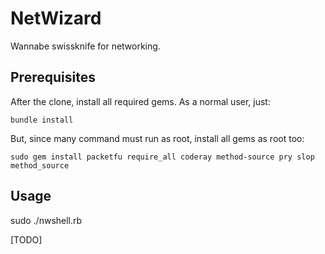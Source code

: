 # NetWizard

Wannabe swissknife for networking.

## Prerequisites

After the clone, install all required gems.
As a normal user, just:

```
bundle install
```

But, since many command must run as root, install all gems as root too:

```
sudo gem install packetfu require_all coderay method-source pry slop method_source
```

## Usage

sudo ./nwshell.rb

[TODO]
